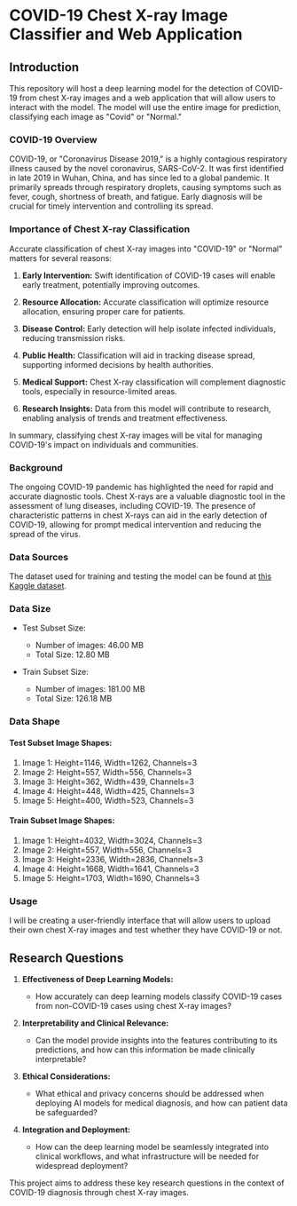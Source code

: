 # COVID-19 Chest X-ray Image Classifier and Web Application

## Introduction

This repository will host a deep learning model for the detection of COVID-19 from chest X-ray images and a web application that will allow users to interact with the model. The model will use the entire image for prediction, classifying each image as "Covid" or "Normal."

### COVID-19 Overview

COVID-19, or "Coronavirus Disease 2019," is a highly contagious respiratory illness caused by the novel coronavirus, SARS-CoV-2. It was first identified in late 2019 in Wuhan, China, and has since led to a global pandemic. It primarily spreads through respiratory droplets, causing symptoms such as fever, cough, shortness of breath, and fatigue. Early diagnosis will be crucial for timely intervention and controlling its spread.

### Importance of Chest X-ray Classification

Accurate classification of chest X-ray images into "COVID-19" or "Normal" matters for several reasons:

1. **Early Intervention:** Swift identification of COVID-19 cases will enable early treatment, potentially improving outcomes.

2. **Resource Allocation:** Accurate classification will optimize resource allocation, ensuring proper care for patients.

3. **Disease Control:** Early detection will help isolate infected individuals, reducing transmission risks.

4. **Public Health:** Classification will aid in tracking disease spread, supporting informed decisions by health authorities.

5. **Medical Support:** Chest X-ray classification will complement diagnostic tools, especially in resource-limited areas.

6. **Research Insights:** Data from this model will contribute to research, enabling analysis of trends and treatment effectiveness.

In summary, classifying chest X-ray images will be vital for managing COVID-19's impact on individuals and communities.

### Background

The ongoing COVID-19 pandemic has highlighted the need for rapid and accurate diagnostic tools. Chest X-rays are a valuable diagnostic tool in the assessment of lung diseases, including COVID-19. The presence of characteristic patterns in chest X-rays can aid in the early detection of COVID-19, allowing for prompt medical intervention and reducing the spread of the virus.

### Data Sources

The dataset used for training and testing the model can be found at [this Kaggle dataset](https://www.kaggle.com/datasets/pranavraikokte/covid19-image-dataset).

### Data Size

- Test Subset Size:
  - Number of images: 46.00 MB
  - Total Size: 12.80 MB

- Train Subset Size:
  - Number of images: 181.00 MB
  - Total Size: 126.18 MB

### Data Shape

#### Test Subset Image Shapes:
1. Image 1: Height=1146, Width=1262, Channels=3
2. Image 2: Height=557, Width=556, Channels=3
3. Image 3: Height=362, Width=439, Channels=3
4. Image 4: Height=448, Width=425, Channels=3
5. Image 5: Height=400, Width=523, Channels=3

#### Train Subset Image Shapes:
1. Image 1: Height=4032, Width=3024, Channels=3
2. Image 2: Height=557, Width=556, Channels=3
3. Image 3: Height=2336, Width=2836, Channels=3
4. Image 4: Height=1668, Width=1641, Channels=3
5. Image 5: Height=1703, Width=1690, Channels=3

### Usage

I will be creating a user-friendly interface that will allow users to upload their own chest X-ray images and test whether they have COVID-19 or not. 

## Research Questions

1. **Effectiveness of Deep Learning Models:**
   - How accurately can deep learning models classify COVID-19 cases from non-COVID-19 cases using chest X-ray images?
   
2. **Interpretability and Clinical Relevance:**
   - Can the model provide insights into the features contributing to its predictions, and how can this information be made clinically interpretable?
   
3. **Ethical Considerations:**
   - What ethical and privacy concerns should be addressed when deploying AI models for medical diagnosis, and how can patient data be safeguarded?

4. **Integration and Deployment:**
   - How can the deep learning model be seamlessly integrated into clinical workflows, and what infrastructure will be needed for widespread deployment?

This project aims to address these key research questions in the context of COVID-19 diagnosis through chest X-ray images.

